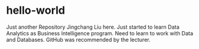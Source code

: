 # hello-world
Just another Repository
Jingchang Liu here. Just started to learn Data Analytics as Business Intelligence program. 
Need to learn to work with Data and Databases. GitHub was recommended by the lecturer.

